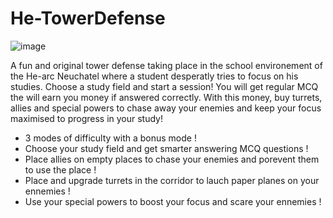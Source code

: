 # He-TowerDefense

![image](https://user-images.githubusercontent.com/89838040/133043591-3f923563-30f9-4762-b936-357dbc64b4f5.png)

A fun and original tower defense taking place in the school environement of the He-arc Neuchatel where a student desperatly tries to focus on his studies.
Choose a study field and start a session! You will get regular MCQ the will earn you money if answered correctly. With this money, buy turrets, allies and special powers to chase away your enemies and keep your focus maximised to progress in your study!

- 3 modes of difficulty with a bonus mode !
- Choose your study field and get smarter answering MCQ questions !
- Place allies on empty places to chase your enemies and porevent them to use the place !
- Place and upgrade turrets in the corridor to lauch paper planes on your ennemies !
- Use your special powers to boost your focus and scare your ennemies !
